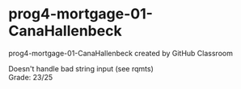 # prog4-mortgage-01-CanaHallenbeck
prog4-mortgage-01-CanaHallenbeck created by GitHub Classroom

Doesn't handle bad string input (see rqmts)  
Grade: 23/25
